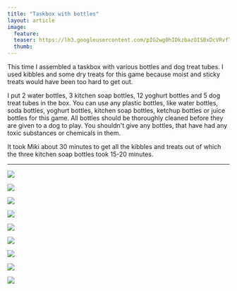 ```yaml
---
title: "Taskbox with bottles"
layout: article
image:
  feature:
  teaser: https://lh3.googleusercontent.com/pIG2wg0hIDkzbazOISBxDcVRvfTMKWacY_vCGwIma3x1FPgH3h4SrwMzitmXWxGdy0969TL5m4kFom1CQ1DpxfHmjJ-MC6SZz5YhmoHWw-WeaXm-KanHQuhKgCI84ybBhJaHGssbX6JvQ3ncNH-zGxGOiAYAP0odHZ4VwGu4Cyi9V3uT9dWE8UaxdFQary8JK44t6RMCYIRdYxWSR_tYqieGS4UwF1qbasI7uDWASGD9qQKtsenGMJL-lOTDP5bhO7Fr12Ij7ImlHXVXQs3WzUkg52sKtErxrnMv2ehgP_c8c2atYUuwn3BhGOLZ3msD6DBTDgqWMcndSkKtFRA5DJG7O-0_GVTFg-x7J36wbQ0PB08XsUrfF3Xbrr9Arxh-r2QwofIC9jCW40kzGuQti9WCXVPf1EwoqNqffjfa1C9Ek0xwFqPS3X_Z67F4rLc_CEYCtWNM7zdCT2VycV4DSKZLlupdwy1kNhHhuSDgQYR232vpm2FustO6AQByboaJBw6AoSo6Xd_Uh69gPSUuTX1ilonlHneEX4-WL0XSU_U=w245
  thumb:
---
```


This time I assembled a taskbox with various bottles and dog treat tubes. I used kibbles and some dry treats for this game because moist and sticky treats would have been too hard to get out.

I put 2 water bottles, 3 kitchen soap bottles, 12 yoghurt bottles and 5 dog treat tubes in the box. You can use any plastic bottles, like water bottles, soda bottles, yoghurt bottles, kitchen soap bottles, ketchup bottles or juice bottles for this game. All bottles should be thoroughly cleaned before they are given to a dog to play. You shouldn't give any bottles, that have had any toxic substances or chemicals in them.

It took Miki about 30 minutes to get all the kibbles and treats out of which the three kitchen soap bottles took 15-20 minutes.

---

[![](https://lh3.googleusercontent.com/9wvwRqf9rl2Fv55pg-UJFjGdxt1ztUV0_harLAz-5F5MQiH29XE_fyzdk7wW2qu2bPKi8ylYtRtAqYqH2Y-5VEilplj3PZd0Ua2VZF3KiQwhlAi64zwp7QSbtdgplu5SHCRL352rXTIdxmmVuio7SVyx4bgKNOR3TGBw4oB6d6uD4oebC6TNwhvvSgSZq75BWjoWaiqLfaMXIlsF3py3HDPMyajrZLK2UEgUFqzfhc_B1vwggRZeHzz41xRjc4jHEbpjmGQ0ACaWXpTKV4WbCVCO7HbPQbbB9kWmuSNkfoP_jCs8bKMC-jOxEpYOXP4ssHbR2sofMXSF9TWTFmhOperm3dQMXrw-T9ZAdoL02w2q2WLG7EKLV0gO6QFA_yvIGjzveYjXBF6SfCA1-t9Ckw0v25OWq60uNC0dbEEZIU0dcY1Anmc7NRrdV1nQx8khcUFQaGJz6iGXD9bhnx8gft910-cYAEagKiRPJtMVTVI2dCyJFofdqY9oJ2GlQUEkeIwO8_Lb4umzNcPCP80rfgtQWszbJj-KQmojiqY3CPY=w800)](https://lh3.googleusercontent.com/9wvwRqf9rl2Fv55pg-UJFjGdxt1ztUV0_harLAz-5F5MQiH29XE_fyzdk7wW2qu2bPKi8ylYtRtAqYqH2Y-5VEilplj3PZd0Ua2VZF3KiQwhlAi64zwp7QSbtdgplu5SHCRL352rXTIdxmmVuio7SVyx4bgKNOR3TGBw4oB6d6uD4oebC6TNwhvvSgSZq75BWjoWaiqLfaMXIlsF3py3HDPMyajrZLK2UEgUFqzfhc_B1vwggRZeHzz41xRjc4jHEbpjmGQ0ACaWXpTKV4WbCVCO7HbPQbbB9kWmuSNkfoP_jCs8bKMC-jOxEpYOXP4ssHbR2sofMXSF9TWTFmhOperm3dQMXrw-T9ZAdoL02w2q2WLG7EKLV0gO6QFA_yvIGjzveYjXBF6SfCA1-t9Ckw0v25OWq60uNC0dbEEZIU0dcY1Anmc7NRrdV1nQx8khcUFQaGJz6iGXD9bhnx8gft910-cYAEagKiRPJtMVTVI2dCyJFofdqY9oJ2GlQUEkeIwO8_Lb4umzNcPCP80rfgtQWszbJj-KQmojiqY3CPY=s0)

[![](https://lh3.googleusercontent.com/cxminXxZio6nnqoOa7kMUftjS_tDz3fWkW8njAWrOEv3wKwYK07o5UpelnG2Ku6vLVJPnTcxyjflOr7J9FEgbFwqEkC63NQohCscHODppbSPY6hnmlJuRR2T4WmrjpHNY_rbtxfCQ5P04BzKy3gPWx7Z_jUY_pifJdLySJC7JHrQASeyOrXvKr_4OSTvzmTpiOs4afcWkjALnergqOqauAx-gD1tpiw5-VLgvV3RF3IGXrl4FeKTl7A_ds2cAI9rBHZMVGOoiYpSq02svQ5mSdSQub3C3tewUpcWKUvWc4EqpuBmstYS__OAyt8nknC41qwHCZ8zJXu_3yCUuNvL2KzPmMH3esZt4IhaX2YfWLYGE5YLcoSwpE16cYkRzJp_q8z-mdHnt4CdVX5V7lfqqaVKLMYuMvSpfNPga1KobXMxl4OT9SsnzR_BN4OurTMZqgC_p256MTzshzXTd5CTlSXLMvgcrlSWhDZ3XF7UZGXeWPlnW0ibNO8dRZl89SOz5x24av-haGDZSiauB_k6BnKv0zHHFK71Y_lFctfvrn4=w800)](https://lh3.googleusercontent.com/cxminXxZio6nnqoOa7kMUftjS_tDz3fWkW8njAWrOEv3wKwYK07o5UpelnG2Ku6vLVJPnTcxyjflOr7J9FEgbFwqEkC63NQohCscHODppbSPY6hnmlJuRR2T4WmrjpHNY_rbtxfCQ5P04BzKy3gPWx7Z_jUY_pifJdLySJC7JHrQASeyOrXvKr_4OSTvzmTpiOs4afcWkjALnergqOqauAx-gD1tpiw5-VLgvV3RF3IGXrl4FeKTl7A_ds2cAI9rBHZMVGOoiYpSq02svQ5mSdSQub3C3tewUpcWKUvWc4EqpuBmstYS__OAyt8nknC41qwHCZ8zJXu_3yCUuNvL2KzPmMH3esZt4IhaX2YfWLYGE5YLcoSwpE16cYkRzJp_q8z-mdHnt4CdVX5V7lfqqaVKLMYuMvSpfNPga1KobXMxl4OT9SsnzR_BN4OurTMZqgC_p256MTzshzXTd5CTlSXLMvgcrlSWhDZ3XF7UZGXeWPlnW0ibNO8dRZl89SOz5x24av-haGDZSiauB_k6BnKv0zHHFK71Y_lFctfvrn4=s0)

[![](https://lh3.googleusercontent.com/hxyakVXDjeuLhpd4gNxh37mT3-43nfUbfgXUwL2Pf9OmCI4SddV0gygv7S0AB9T5O_w2gFF3MefweLmY-HA41AeAt3Pzj9g6rqIq940TNwL93R2bcjivabG0m_6vIg3otk5ChjGjBu7o4N9LWq3Xkhn2WYzBErohhG8m8I-Dn-RJ1uXtJh6bTWzR_EkYIMZmn-1BgQVr9JbzlDG0zvScBgyMVAXdSx2vptUBjUx9SfyFiIDDNkNAHz-4v-TXy-DexlAGrcGkKsWVsqxzH6qMi2LbIsQAsNie9s40poV7wkPtEE4FOeFTJ2VlkVpi4OC7aT33ehI44jPkR_Z3RPBZN0ksG1o4n1zZ8bLmrr_zL6KCtx_d3PCwcQiRwRVGNZiFXZZJILqled5S3KbRXlREaX2HPhXXz4igJRU8VUgL9FRgPLkjxj5b2pzOpSJ4KLbm-u3Fb9pSnbtYVUxQSGvS9WD21udAC9Vnh_5rv7Ay4OF4WMQGV6l-8HC2UM1HjRIao_9y0YpXXXL2Fw0vpHUPsEyuqQ-j5aPcMssZj51kM2E=w800)](https://lh3.googleusercontent.com/hxyakVXDjeuLhpd4gNxh37mT3-43nfUbfgXUwL2Pf9OmCI4SddV0gygv7S0AB9T5O_w2gFF3MefweLmY-HA41AeAt3Pzj9g6rqIq940TNwL93R2bcjivabG0m_6vIg3otk5ChjGjBu7o4N9LWq3Xkhn2WYzBErohhG8m8I-Dn-RJ1uXtJh6bTWzR_EkYIMZmn-1BgQVr9JbzlDG0zvScBgyMVAXdSx2vptUBjUx9SfyFiIDDNkNAHz-4v-TXy-DexlAGrcGkKsWVsqxzH6qMi2LbIsQAsNie9s40poV7wkPtEE4FOeFTJ2VlkVpi4OC7aT33ehI44jPkR_Z3RPBZN0ksG1o4n1zZ8bLmrr_zL6KCtx_d3PCwcQiRwRVGNZiFXZZJILqled5S3KbRXlREaX2HPhXXz4igJRU8VUgL9FRgPLkjxj5b2pzOpSJ4KLbm-u3Fb9pSnbtYVUxQSGvS9WD21udAC9Vnh_5rv7Ay4OF4WMQGV6l-8HC2UM1HjRIao_9y0YpXXXL2Fw0vpHUPsEyuqQ-j5aPcMssZj51kM2E=s0)

[![](https://lh3.googleusercontent.com/HBAaP-URmNM55E0jjy_62x_s7jgZiU91UU8_0WYnKMIF7w5mCE2kWGGUBhk26tglevvjYl6ucZfpdxWl9FrvegWVgSclhiWp6nyrZvaukyY9-7P3gjaqF1HKIiV3s6GN-klBdYnbo6PpODGlSIaIP4vwAcu7y3efhe2fPHRWw4z_oSktE6jXHWrY-aG0witpQRdZDgqjTCNV-Sxlbtqtpwr5zyUXvdiRUY9uMl4eUrAwhJbHTZ3mD-g74b_gX2M2dL_KBso6qvoRczc3AQPA9Ap-V98kYiQalSqSRAXOPwYmdX0kIPzBuoOAUpgNDcM8qKQ6OGTLd0cRkcvYPYcD9alKZxnrFzpEExz5OPZMUPKqxJ73k2kgdM8Tqg-8Ezbz853kJ9Wa77lErCp2DLwuektWggZ-SZri9kh5oF3eIGTqpIZQmFrWF53m5MIWcWc86EGDCB5fnQeGfEZlSLZo6ietduZ8Vf6MlYxhr51w-MYZvV2FjoMpYGNaqD_6s7UsFad4LVGx3ejGVGj60zUnNiJFq4HMnfFtI9imerUSgvk=w800)](https://lh3.googleusercontent.com/HBAaP-URmNM55E0jjy_62x_s7jgZiU91UU8_0WYnKMIF7w5mCE2kWGGUBhk26tglevvjYl6ucZfpdxWl9FrvegWVgSclhiWp6nyrZvaukyY9-7P3gjaqF1HKIiV3s6GN-klBdYnbo6PpODGlSIaIP4vwAcu7y3efhe2fPHRWw4z_oSktE6jXHWrY-aG0witpQRdZDgqjTCNV-Sxlbtqtpwr5zyUXvdiRUY9uMl4eUrAwhJbHTZ3mD-g74b_gX2M2dL_KBso6qvoRczc3AQPA9Ap-V98kYiQalSqSRAXOPwYmdX0kIPzBuoOAUpgNDcM8qKQ6OGTLd0cRkcvYPYcD9alKZxnrFzpEExz5OPZMUPKqxJ73k2kgdM8Tqg-8Ezbz853kJ9Wa77lErCp2DLwuektWggZ-SZri9kh5oF3eIGTqpIZQmFrWF53m5MIWcWc86EGDCB5fnQeGfEZlSLZo6ietduZ8Vf6MlYxhr51w-MYZvV2FjoMpYGNaqD_6s7UsFad4LVGx3ejGVGj60zUnNiJFq4HMnfFtI9imerUSgvk=s0)

[![](https://lh3.googleusercontent.com/pk6Q7ElJN4TLj16A6ISVQAUlW4thddM3BL_noyh1vjKrcgk-WujLKDyZsYZovPeiqFlA52BX1VAlQ9d-s5ySvuONs0tjsoR9Fne2SxGa3POn-sJLfBvUXvOfwRDZLz3bTwcvk6hZlFEuxvbPKTe-33y3OWOr371W393wBTJqctdZbckizTZZ_DQNxgIqH313QfRGvdAtTp1TpzOlHPmsy2kJqIwFCbFLc63U1WNqNyJft5-A8u-j0NeJ5ZUWruOfwH_CmqHfJQvBzLC9ssj8pOSdwxDWMecZ6o5O0FHY1KWT-DT0SC8hlR6-AQEq1g1N4_BSpMUgDveVe5c8WPUDbtTsV6xWxXWc-enA1azP4jxzLMuUoVj2MJv_eaO5gWjnta3_vSP-JzmZqkFpBSSEfT0GzDpOoQA1VccZXTkjpo0o7Jy9BOehphsXqSlNxAtvtUGIe2w90yuDrtBdm8DMQ612XlLqe0CmhQJ5wXPmJ5vzMiEBQDeOGjnfLxjXsATy-p3W-TzuLrpKNgXu7Mucp-2IISLAseB51yTr-NGyY68=w800)](https://lh3.googleusercontent.com/pk6Q7ElJN4TLj16A6ISVQAUlW4thddM3BL_noyh1vjKrcgk-WujLKDyZsYZovPeiqFlA52BX1VAlQ9d-s5ySvuONs0tjsoR9Fne2SxGa3POn-sJLfBvUXvOfwRDZLz3bTwcvk6hZlFEuxvbPKTe-33y3OWOr371W393wBTJqctdZbckizTZZ_DQNxgIqH313QfRGvdAtTp1TpzOlHPmsy2kJqIwFCbFLc63U1WNqNyJft5-A8u-j0NeJ5ZUWruOfwH_CmqHfJQvBzLC9ssj8pOSdwxDWMecZ6o5O0FHY1KWT-DT0SC8hlR6-AQEq1g1N4_BSpMUgDveVe5c8WPUDbtTsV6xWxXWc-enA1azP4jxzLMuUoVj2MJv_eaO5gWjnta3_vSP-JzmZqkFpBSSEfT0GzDpOoQA1VccZXTkjpo0o7Jy9BOehphsXqSlNxAtvtUGIe2w90yuDrtBdm8DMQ612XlLqe0CmhQJ5wXPmJ5vzMiEBQDeOGjnfLxjXsATy-p3W-TzuLrpKNgXu7Mucp-2IISLAseB51yTr-NGyY68=s0)

[![](https://lh3.googleusercontent.com/p0n5Sc4POIIeIGhK-Mbg9TdoxdBAsEVNYkDDL6uBtz73M8Elp19WYQsOK5vGdrK--XAZyM6oXZ1JRFd5vjIQrX9ozSksz3TVA8LX5b21x67xfRU2VJ0H7uyyxIG-k46N3GMZxYGOzSeY-pYMWgKGhoFX4fnG8nBphXgNwlAQNRCxfREV5P3_AtcQJtGchSeATOYy1oW_fyBoSt3yXQSgxh8n3VjJrhoP_zmmDWCcfhooEiTPoUSThhC_8Ky8qcHAnxsc9lWBKLopGajdVr3KJgKawejmlXrshU6T9RJIon2e4-Xb2DMVtJ81zUBukj0Gghl6ttczbyBZNDZRhzqvVFar7FV90qFCviFQMkNh2yjKtEYOtoPl1z4IZlGQuDDlXUvRdPsu7L4QzJbSIuagFCTpuiT7j44viHSUH3b-imyv_nD4dwJDCg_Dbi2qer8VKH8NnDd3j5mmlSt4hFMdGZEjkclAbrWmWgRpP3jW7xCzOalStp7YlSkigAtXdjOf1asy_Dk2kHKbW_e22JLjl2J23cVXOukM4suJX_9aARQ=w800)](https://lh3.googleusercontent.com/p0n5Sc4POIIeIGhK-Mbg9TdoxdBAsEVNYkDDL6uBtz73M8Elp19WYQsOK5vGdrK--XAZyM6oXZ1JRFd5vjIQrX9ozSksz3TVA8LX5b21x67xfRU2VJ0H7uyyxIG-k46N3GMZxYGOzSeY-pYMWgKGhoFX4fnG8nBphXgNwlAQNRCxfREV5P3_AtcQJtGchSeATOYy1oW_fyBoSt3yXQSgxh8n3VjJrhoP_zmmDWCcfhooEiTPoUSThhC_8Ky8qcHAnxsc9lWBKLopGajdVr3KJgKawejmlXrshU6T9RJIon2e4-Xb2DMVtJ81zUBukj0Gghl6ttczbyBZNDZRhzqvVFar7FV90qFCviFQMkNh2yjKtEYOtoPl1z4IZlGQuDDlXUvRdPsu7L4QzJbSIuagFCTpuiT7j44viHSUH3b-imyv_nD4dwJDCg_Dbi2qer8VKH8NnDd3j5mmlSt4hFMdGZEjkclAbrWmWgRpP3jW7xCzOalStp7YlSkigAtXdjOf1asy_Dk2kHKbW_e22JLjl2J23cVXOukM4suJX_9aARQ=s0)

[![](https://lh3.googleusercontent.com/9c81GevymwB7aJ0CGLVBU7HlkSf-XYfEPuiO04T8Zt2E9jRCMKwsQsTjTXwPypDVprfYI4NfNKZkT-xgyNnL8n0QMil3Cu42zbS26lR_W123i-p2UJU0L1bTZmWJUntBgB3Moq2IIthI7mhx10KALC0iwWsdZpOw_fg_2CyZWk3HtIDmp7qMZ173jbR_z4Kpv3Ee0CNUdNDXVyfVycDmtEeuVX26FvB9c0Ux1_8A1rJLpeQYG5cSJHTN0yXUgPD0IwXX64Lapq1TsN3ztlkRWqJ2n2TU13XqKHuAYZXicv67wkLBOf0oGGmSCR7c_QAVfXG2KXTSET-NVda8OFPfbs64VIjRrc2rcfwbFyX4aSK0QhdMNdSz9IVTAE6ByRJtN6cDTTE3aYsVAYcY2u_N_51jWUmHL50vYQxWocMRqfZmkupJWGg2e5HjdaUg-xi8eJPJ0KHU0eQj_awXkKEVU0dTaul5KC6Cs30Gv8NYTg8XAPJceeMzxLA9n6c9Hom-COHlJ-b2LsY8ECi0yeqAVl0tzkDRTc92X3yMzFHHHM4=w800)](https://lh3.googleusercontent.com/9c81GevymwB7aJ0CGLVBU7HlkSf-XYfEPuiO04T8Zt2E9jRCMKwsQsTjTXwPypDVprfYI4NfNKZkT-xgyNnL8n0QMil3Cu42zbS26lR_W123i-p2UJU0L1bTZmWJUntBgB3Moq2IIthI7mhx10KALC0iwWsdZpOw_fg_2CyZWk3HtIDmp7qMZ173jbR_z4Kpv3Ee0CNUdNDXVyfVycDmtEeuVX26FvB9c0Ux1_8A1rJLpeQYG5cSJHTN0yXUgPD0IwXX64Lapq1TsN3ztlkRWqJ2n2TU13XqKHuAYZXicv67wkLBOf0oGGmSCR7c_QAVfXG2KXTSET-NVda8OFPfbs64VIjRrc2rcfwbFyX4aSK0QhdMNdSz9IVTAE6ByRJtN6cDTTE3aYsVAYcY2u_N_51jWUmHL50vYQxWocMRqfZmkupJWGg2e5HjdaUg-xi8eJPJ0KHU0eQj_awXkKEVU0dTaul5KC6Cs30Gv8NYTg8XAPJceeMzxLA9n6c9Hom-COHlJ-b2LsY8ECi0yeqAVl0tzkDRTc92X3yMzFHHHM4=s0)

[![](https://lh3.googleusercontent.com/SYHXvo0kiAQuX7qUx0VUGeAp-IzRVL92U_zBN1Ia5ngaJwt1q-aXgsELhCTMvZoiHTe8B63ReEwajQvIRP061lxcgOZBGPF9P6FfBTaw4zvt2Rz7JzxLNzWNxhFle1TolqifwfiIuNWu0E_edaePoTik5SpqLl3s-bycPOj6ZxnSdR7FZnsIXiHxDP35OWBCTVXr4I5DBQhc4uRIlUrj4W-LoVanKvYzVFobcTIBv6ggNtmUlvGrCyaRdEcUaAVx2VDacI0GLl5L3z6GiQPADik-EcYJTtV7tHdMNWfitFlWdSIHWsgr0JJ9mVNRlvDKlwiS8DVm0FKL8a_UzZovYUEpS_ubgIws0-Df9hI6ZpbhRDEKe_NF6pYInw28faHh80dhiMdktEB4-0j65fkn0e_ae0QNwITVhDas1WOZiYkdlzBGZITYg57QmXye6099KDvhYYR7KCD-INU1wabH_5eakiU3XDk5HLojEQTrvsG-uTiD-xQb2vqXmgjT4nRHNRRMsX3H4kbLdP5q6jhZHxEPWeKoUQn814iPm2Mz-L8=w800)](https://lh3.googleusercontent.com/SYHXvo0kiAQuX7qUx0VUGeAp-IzRVL92U_zBN1Ia5ngaJwt1q-aXgsELhCTMvZoiHTe8B63ReEwajQvIRP061lxcgOZBGPF9P6FfBTaw4zvt2Rz7JzxLNzWNxhFle1TolqifwfiIuNWu0E_edaePoTik5SpqLl3s-bycPOj6ZxnSdR7FZnsIXiHxDP35OWBCTVXr4I5DBQhc4uRIlUrj4W-LoVanKvYzVFobcTIBv6ggNtmUlvGrCyaRdEcUaAVx2VDacI0GLl5L3z6GiQPADik-EcYJTtV7tHdMNWfitFlWdSIHWsgr0JJ9mVNRlvDKlwiS8DVm0FKL8a_UzZovYUEpS_ubgIws0-Df9hI6ZpbhRDEKe_NF6pYInw28faHh80dhiMdktEB4-0j65fkn0e_ae0QNwITVhDas1WOZiYkdlzBGZITYg57QmXye6099KDvhYYR7KCD-INU1wabH_5eakiU3XDk5HLojEQTrvsG-uTiD-xQb2vqXmgjT4nRHNRRMsX3H4kbLdP5q6jhZHxEPWeKoUQn814iPm2Mz-L8=s0)

[![](https://lh3.googleusercontent.com/ejGpca8y5_md3AbuzpzVJw6Vd-9yzwDGXto9OB_gby3g66WDKl_j8PQptlhNlkp3AD5uyHWir9qX8WoUG8XP3iKJjTewsbq0iJYOQw25saeHSvK7JBAhH2d8jV0aGjfxp834Z2Co6p0fAxuNAJMMfeNnpitvoPIn670FoM7R3cepnCjvu3oxcMGAOLAGEUlHak3lFOByBF-dC64SkhNMCPg6Y611vlYw9l3iAkeh2BqxW63NYjNFUBBNblJBDAy4VRgzsfOxlxgyNbYpV__Gm2xs8TIKQSv5FTLNsx0Jd8PcLkY9cpmDmJYyQVriaWF8WR2WykLcdPaDudHjZRMIx2-qV-x60nzm_gxm-KXd27daoKrTTPgs9Jb-Qpg1tkg9kNvw2LwSSFz1wFzP0Rre4nNWyI1WxsNH0QWsEF0sWadKSZAk-8zCS3_0RVsLMPKsOjMGfN9d_kYOztYxg1A6aUSlNYYtWGyXy5f_YWzzmkka5njTzLaIhj1LYg3OFTEzH7sr6dA1SP0v3_6-v9NRtTFnv8tqJARHwwFev5NZtTg=w800)](https://lh3.googleusercontent.com/ejGpca8y5_md3AbuzpzVJw6Vd-9yzwDGXto9OB_gby3g66WDKl_j8PQptlhNlkp3AD5uyHWir9qX8WoUG8XP3iKJjTewsbq0iJYOQw25saeHSvK7JBAhH2d8jV0aGjfxp834Z2Co6p0fAxuNAJMMfeNnpitvoPIn670FoM7R3cepnCjvu3oxcMGAOLAGEUlHak3lFOByBF-dC64SkhNMCPg6Y611vlYw9l3iAkeh2BqxW63NYjNFUBBNblJBDAy4VRgzsfOxlxgyNbYpV__Gm2xs8TIKQSv5FTLNsx0Jd8PcLkY9cpmDmJYyQVriaWF8WR2WykLcdPaDudHjZRMIx2-qV-x60nzm_gxm-KXd27daoKrTTPgs9Jb-Qpg1tkg9kNvw2LwSSFz1wFzP0Rre4nNWyI1WxsNH0QWsEF0sWadKSZAk-8zCS3_0RVsLMPKsOjMGfN9d_kYOztYxg1A6aUSlNYYtWGyXy5f_YWzzmkka5njTzLaIhj1LYg3OFTEzH7sr6dA1SP0v3_6-v9NRtTFnv8tqJARHwwFev5NZtTg=s0)
